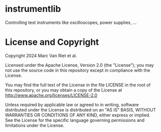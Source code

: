 # instrumentlib
Controlling test instruments like oscilloscopes, power supplies, ...



# License and Copyright

   Copyright 2024  Marc Van Riet et al.

   Licensed under the Apache License, Version 2.0 (the "License");
   you may not use the source code in this repository except in compliance
   with the License.

   You may find the full text of the License in the file LICENSE in the root
   of this repository, or you may obtain a copy of the License at
       http://www.apache.org/licenses/LICENSE-2.0

   Unless required by applicable law or agreed to in writing, software
   distributed under the License is distributed on an "AS IS" BASIS,
   WITHOUT WARRANTIES OR CONDITIONS OF ANY KIND, either express or implied.
   See the License for the specific language governing permissions and
   limitations under the License.
   